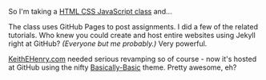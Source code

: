 So I'm taking a [HTML CSS JavaScript class](https://www.coursera.org/learn/html-css-javascript-for-web-developers/home/welcome) and...

The class uses GitHub Pages to post assignments. I did a few of the related tutorials. Who knew you could create and host entire websites using Jekyll right at GitHub? *(Everyone but me probably.)* Very powerful.

[KeithEHenry.com](http://www.keithehenry.com) needed serious revamping so of course - now it's hosted at GitHub using the nifty [Basically-Basic](https://mmistakes.github.io/jekyll-theme-basically-basic/) theme. Pretty awesome, eh?
